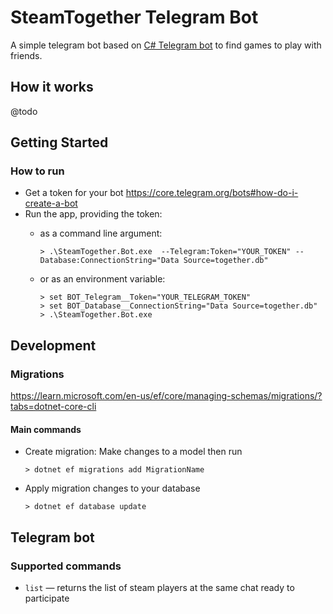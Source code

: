 # SteamTogether Telegram Bot

A simple telegram bot based on [C# Telegram bot](https://github.com/TelegramBots/Telegram.Bot) to find games to play with friends.

## How it works

@todo

## Getting Started

### How to run

* Get a token for your bot <https://core.telegram.org/bots#how-do-i-create-a-bot>
* Run the app, providing the token:
  * as a command line argument:

    ```shell
    > .\SteamTogether.Bot.exe  --Telegram:Token="YOUR_TOKEN" --Database:ConnectionString="Data Source=together.db"
    ```

  * or as an environment variable:

    ```shell
    > set BOT_Telegram__Token="YOUR_TELEGRAM_TOKEN"
    > set BOT_Database__ConnectionString="Data Source=together.db"
    > .\SteamTogether.Bot.exe
    ```
    
## Development

### Migrations

https://learn.microsoft.com/en-us/ef/core/managing-schemas/migrations/?tabs=dotnet-core-cli

#### Main commands
* Create migration:
  Make changes to a model then run
    ```shell
    > dotnet ef migrations add MigrationName
    ```
* Apply migration changes to your database
    ```shell
    > dotnet ef database update
    ```
  
## Telegram bot
### Supported commands
* `list` — returns the list of steam players at the same chat ready to participate
